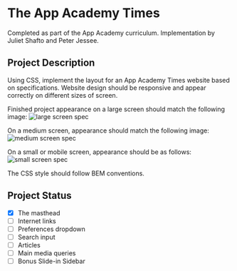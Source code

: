 # The App Academy Times
Completed as part of the App Academy curriculum. Implementation by Juliet Shafto and Peter Jessee.

## Project Description
Using CSS, implement the layout for an App Academy Times website based on specifications. Website design should be responsive and appear correctly on different sizes of screen.

Finished project appearance on a large screen should match the following image:
![large screen spec](./specifications/screenshots/1230px-large-aa-times.png)

On a medium screen, appearance should match the following image:
![medium screen spec](./specifications/screenshots/1020px-medium-aa-times.png)

On a small or mobile screen, appearance should be as follows:
![small screen spec](./specifications/screenshots/1000px-small-mobile-aa-times.png)

The CSS style should follow BEM conventions.

## Project Status
- [x] The masthead
- [ ] Internet links
- [ ] Preferences dropdown
- [ ] Search input
- [ ] Articles
- [ ] Main media queries
- [ ] Bonus Slide-in Sidebar
